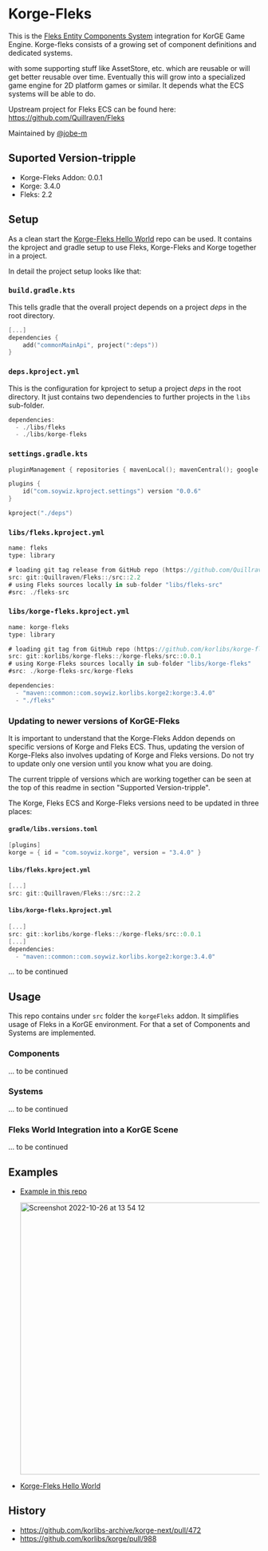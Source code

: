 # Korge-Fleks

This is the [Fleks Entity Components System](https://github.com/Quillraven/Fleks) integration for KorGE Game Engine.
Korge-fleks consists of a growing set of component definitions and dedicated systems.

with some supporting stuff like AssetStore, etc. which are reusable or will get better reusable over time.
Eventually this will grow into a specialized game engine for 2D platform games or similar.
It depends what the ECS systems will be able to do.

Upstream project for Fleks ECS can be found here: <https://github.com/Quillraven/Fleks>

Maintained by [@jobe-m](https://github.com/jobe-m)

## Suported Version-tripple

- Korge-Fleks Addon: 0.0.1
- Korge: 3.4.0
- Fleks: 2.2

## Setup

As a clean start the [Korge-Fleks Hello World](https://github.com/korlibs/korge-fleks-hello-world) repo can be used. It contains the kproject and gradle setup to use Fleks, Korge-Fleks and Korge together in a project.

In detail the project setup looks like that:

### `build.gradle.kts`

This tells gradle that the overall project depends on a project _deps_ in the root directory.

```kotlin
[...]
dependencies {
	add("commonMainApi", project(":deps"))
}
```

### `deps.kproject.yml`

This is the configuration for kproject to setup a project _deps_ in the root directory.
It just contains two dependencies to further projects in the `libs` sub-folder.

```kotlin
dependencies:
  - ./libs/fleks
  - ./libs/korge-fleks
```

### `settings.gradle.kts`

```kotlin
pluginManagement { repositories { mavenLocal(); mavenCentral(); google(); gradlePluginPortal() } }

plugins {
    id("com.soywiz.kproject.settings") version "0.0.6"
}

kproject("./deps")
```

### `libs/fleks.kproject.yml`

```kotlin
name: fleks
type: library

# loading git tag release from GitHub repo (https://github.com/Quillraven/Fleks)
src: git::Quillraven/Fleks::/src::2.2
# using Fleks sources locally in sub-folder "libs/fleks-src"
#src: ./fleks-src

```

### `libs/korge-fleks.kproject.yml`

```kotlin
name: korge-fleks
type: library

# loading git tag from GitHub repo (https://github.com/korlibs/korge-fleks)
src: git::korlibs/korge-fleks::/korge-fleks/src::0.0.1
# using Korge-Fleks sources locally in sub-folder "libs/korge-fleks"
#src: ./korge-fleks-src/korge-fleks

dependencies:
  - "maven::common::com.soywiz.korlibs.korge2:korge:3.4.0"
  - "./fleks"
```

### Updating to newer versions of KorGE-Fleks

It is important to understand that the Korge-Fleks Addon depends on specific versions of Korge and Fleks ECS. Thus, updating the version of Korge-Fleks also involves updating of Korge and Fleks versions. Do not try to update only one version until you know what you are doing.

The current tripple of versions which are working together can be seen at the top of this readme in section "Supported Version-tripple".

The Korge, Fleks ECS and Korge-Fleks versions need to be updated in three places:

#### `gradle/libs.versions.toml`

```kotlin
[plugins]
korge = { id = "com.soywiz.korge", version = "3.4.0" }
```

#### `libs/fleks.kproject.yml`

```kotlin
[...]
src: git::Quillraven/Fleks::/src::2.2
```

#### `libs/korge-fleks.kproject.yml`

```kotlin
[...]
src: git::korlibs/korge-fleks::/korge-fleks/src::0.0.1
[...]
dependencies:
  - "maven::common::com.soywiz.korlibs.korge2:korge:3.4.0"
```
... to be continued


## Usage

This repo contains under `src` folder the `korgeFleks` addon. It simplifies usage of Fleks in a KorGE environment.
For that a set of Components and Systems are implemented.

### Components

... to be continued

### Systems

... to be continued

### Fleks World Integration into a KorGE Scene

... to be continued

## Examples

* [Example in this repo](https://github.com/korlibs/korge-fleks/tree/main/example)

  <img width="546" alt="Screenshot 2022-10-26 at 13 54 12" src="https://user-images.githubusercontent.com/570848/198019508-dafdb3a5-02af-49f7-92ec-9f76533c2524.png">

* [Korge-Fleks Hello World](https://github.com/korlibs/korge-fleks-hello-world)

## History

* <https://github.com/korlibs-archive/korge-next/pull/472>
* <https://github.com/korlibs/korge/pull/988>
